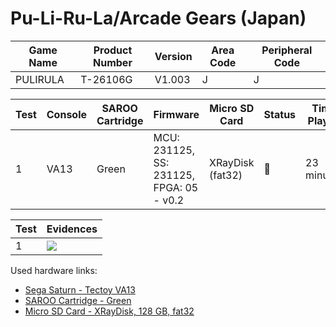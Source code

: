 # Pu-Li-Ru-La/Arcade Gears (Japan)

| Game Name | Product Number | Version | Area Code | Peripheral Code |
| --------- | -------------- | ------- | --------- | --------------- |
| PULIRULA  | T-26106G       | V1.003  | J         | J               |

| Test | Console | SAROO Cartridge | Firmware                                 | Micro SD Card    | Status | Time Played |
| ---- | ------- | --------------- | ---------------------------------------- | ---------------- | ------ | ----------- |
| 1    | VA13    | Green           | MCU: 231125, SS: 231125, FPGA: 05 - v0.2 | XRayDisk (fat32) | :100:  | 23 minutes  |

| Test | Evidences                                                                                        |
| ---- | ------------------------------------------------------------------------------------------------ |
| 1    | [![](https://img.youtube.com/vi/6neshFCoxbg/0.jpg)](https://www.youtube.com/watch?v=6neshFCoxbg) |

Used hardware links:

- [Sega Saturn - Tectoy VA13](../../../../Info/Consoles/VA13/README.md)
- [SAROO Cartridge - Green](../../../../Info/Cartridges/RetroGameParadiseStore/1.32F/README.md)
- [Micro SD Card - XRayDisk, 128 GB, fat32](../../../../Info/SdCards/XRayDisk/128GB/fat32/README.md)
